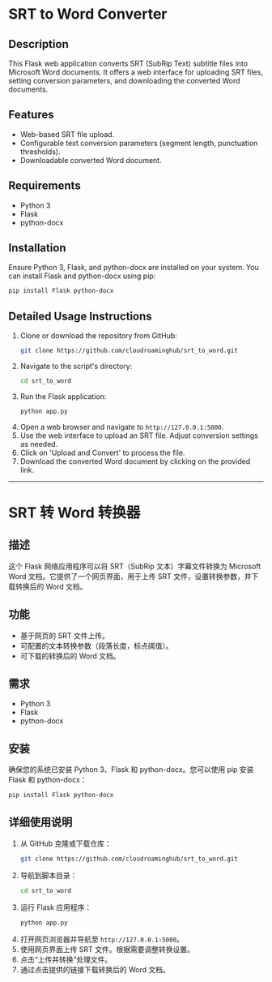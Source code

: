 # SRT to Word Converter

## Description
This Flask web application converts SRT (SubRip Text) subtitle files into Microsoft Word documents. It offers a web interface for uploading SRT files, setting conversion parameters, and downloading the converted Word documents.

## Features
- Web-based SRT file upload.
- Configurable text conversion parameters (segment length, punctuation thresholds).
- Downloadable converted Word document.

## Requirements
- Python 3
- Flask
- python-docx

## Installation
Ensure Python 3, Flask, and python-docx are installed on your system. You can install Flask and python-docx using pip:
```bash
pip install Flask python-docx
```

## Detailed Usage Instructions
1. Clone or download the repository from GitHub:
   ```bash
   git clone https://github.com/cloudroaminghub/srt_to_word.git
   ```
2. Navigate to the script's directory:
   ```bash
   cd srt_to_word
   ```
3. Run the Flask application:
   ```bash
   python app.py
   ```
4. Open a web browser and navigate to `http://127.0.0.1:5000`.
5. Use the web interface to upload an SRT file. Adjust conversion settings as needed.
6. Click on 'Upload and Convert' to process the file.
7. Download the converted Word document by clicking on the provided link.

---

# SRT 转 Word 转换器

## 描述
这个 Flask 网络应用程序可以将 SRT（SubRip 文本）字幕文件转换为 Microsoft Word 文档。它提供了一个网页界面，用于上传 SRT 文件，设置转换参数，并下载转换后的 Word 文档。

## 功能
- 基于网页的 SRT 文件上传。
- 可配置的文本转换参数（段落长度，标点阈值）。
- 可下载的转换后的 Word 文档。

## 需求
- Python 3
- Flask
- python-docx

## 安装
确保您的系统已安装 Python 3、Flask 和 python-docx。您可以使用 pip 安装 Flask 和 python-docx：
```bash
pip install Flask python-docx
```

## 详细使用说明
1. 从 GitHub 克隆或下载仓库：
   ```bash
   git clone https://github.com/cloudroaminghub/srt_to_word.git
   ```
2. 导航到脚本目录：
   ```bash
   cd srt_to_word
   ```
3. 运行 Flask 应用程序：
   ```bash
   python app.py
   ```
4. 打开网页浏览器并导航至 `http://127.0.0.1:5000`。
5. 使用网页界面上传 SRT 文件。根据需要调整转换设置。
6. 点击“上传并转换”处理文件。
7. 通过点击提供的链接下载转换后的 Word 文档。
